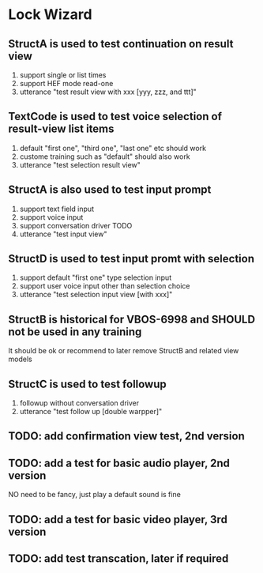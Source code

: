 # Lock Wizard

## StructA is used to test continuation on result view
1. support single or list times
2. support HEF mode read-one
3. utterance "test result view with xxx [yyy, zzz, and ttt]" 

## TextCode is used to test voice selection of result-view list items
1. default "first one", "third one", "last one" etc should work
2. custome training such as "default" should also work 
3. utterance "test selection result view"

## StructA is also used to test input prompt 
1. support text field input
2. support voice input
3. support conversation driver TODO 
4. utterance "test input view" 

## StructD is used to test input promt with selection
1. support default "first one" type selection input
2. support user voice input other than selection choice
3. utterance "test selection input view [with xxx]" 

## StructB is historical for VBOS-6998 and SHOULD not be used in any training 
It should be ok or recommend to later remove StructB and related view models

## StructC is used to test followup 
1. followup without conversation driver
2. utterance "test follow up [double warpper]" 

## TODO: add confirmation view test, 2nd version

## TODO: add a test for basic audio player, 2nd version
NO need to be fancy, just play a default sound is fine

## TODO: add a test for basic video player, 3rd version

## TODO: add test transcation, later if required

